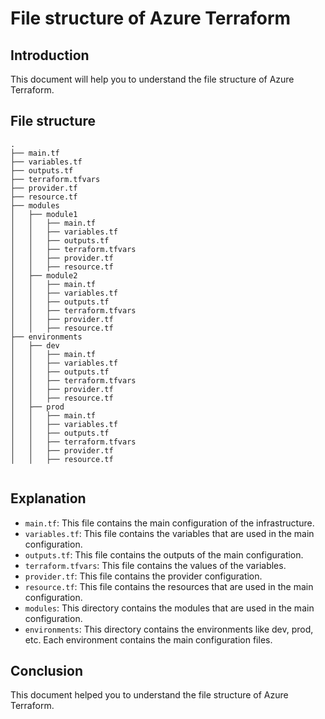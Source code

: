 # File structure of Azure Terraform

## Introduction
This document will help you to understand the file structure of Azure Terraform.

## File structure
```
.
├── main.tf
├── variables.tf
├── outputs.tf
├── terraform.tfvars
├── provider.tf
├── resource.tf
├── modules
│   ├── module1
│   │   ├── main.tf
│   │   ├── variables.tf
│   │   ├── outputs.tf
│   │   ├── terraform.tfvars
│   │   ├── provider.tf
│   │   ├── resource.tf
│   ├── module2
│   │   ├── main.tf
│   │   ├── variables.tf
│   │   ├── outputs.tf
│   │   ├── terraform.tfvars
│   │   ├── provider.tf
│   │   ├── resource.tf
├── environments
│   ├── dev
│   │   ├── main.tf
│   │   ├── variables.tf
│   │   ├── outputs.tf
│   │   ├── terraform.tfvars
│   │   ├── provider.tf
│   │   ├── resource.tf
│   ├── prod
│   │   ├── main.tf
│   │   ├── variables.tf
│   │   ├── outputs.tf
│   │   ├── terraform.tfvars
│   │   ├── provider.tf
│   │   ├── resource.tf


```

## Explanation
- `main.tf`: This file contains the main configuration of the infrastructure.
- `variables.tf`: This file contains the variables that are used in the main configuration.
- `outputs.tf`: This file contains the outputs of the main configuration.
- `terraform.tfvars`: This file contains the values of the variables.
- `provider.tf`: This file contains the provider configuration.
- `resource.tf`: This file contains the resources that are used in the main configuration.
- `modules`: This directory contains the modules that are used in the main configuration.
- `environments`: This directory contains the environments like dev, prod, etc. Each environment contains the main configuration files.

## Conclusion
This document helped you to understand the file structure of Azure Terraform.